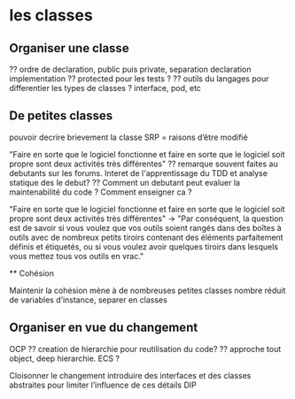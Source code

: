 
# les classes

## Organiser une classe

?? ordre de declaration, public puis private, separation declaration implementation
?? protected pour les tests ?
?? outils du langages pour differentier les types de classes ? interface, pod, etc

## De petites classes

pouvoir decrire brievement la classe
SRP = raisons d’être modifié

"Faire en sorte que le logiciel fonctionne et faire en sorte que le logiciel soit propre sont deux activités très différentes"
?? remarque souvent faites au debutants sur les forums. Interet de l'apprentissage du TDD et analyse statique des le debut? 
?? Comment un debutant peut evaluer la maintenabilité du code ? Comment enseigner ca ?

"Faire en sorte que le logiciel fonctionne et faire en sorte que le logiciel soit propre sont deux activités très différentes"
-> "Par conséquent, la question est de savoir si vous voulez que vos outils soient rangés dans des boîtes à outils avec de 
nombreux petits tiroirs contenant des éléments parfaitement définis et étiquetés, ou si vous voulez avoir quelques tiroirs
dans lesquels vous mettez tous vos outils en vrac."

** Cohésion

Maintenir la cohésion mène à de nombreuses petites classes
nombre réduit de variables d’instance, separer en classes

## Organiser en vue du changement

OCP
?? creation de hierarchie pour reutilisation du code?
?? approche tout object, deep hierarchie. ECS ?

Cloisonner le changement
introduire des interfaces et des classes abstraites pour limiter l’influence de ces détails
DIP
